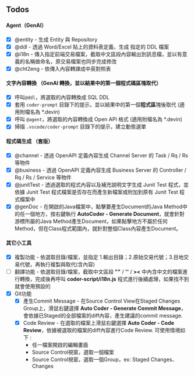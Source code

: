 ## Todos

#### Agent（GenAI）

- [x] @entity - 生成 Entity 與 Repository
- [x] @ddl - 透過 Word/Excel 貼上的資料表定義，生成 指定的 DDL 檔案
- [x] @i18n - 傳入指定前端交易檔案，截取中文區段內容輸出到訊息檔，並以有意義的名稱做命名，原交易檔案也同步完成修改
- [x] @cht2eng - 依傳入內容轉譯成中英對照表

#### 文字內容轉換 （GenAI 轉換，並以結果中的第一個**程式碼區塊**取代）

- [x] 呼叫`@ddl`，將選取的內容轉換成 SQL DDL
- [x] 套用 `coder-prompt` 目錄下的提示，並以結果中的第一個**程式區**塊後取代 (適用附檔名為 \*.devin)
- [x] 呼叫 `@agent`，將選取的內容轉換成 Open API 格式 (適用附檔名為 \*.devin)
- [x] 掃描 `.vscode/coder-prompt` 目錄下的提示，建立動態選單

#### 程式碼生成 （套版）

- [x] @channel - 透過 OpenAPI 定義內容生成 Channel Server 的 Task / Rq / Rs 等物件
- [x] @business - 透過 OpenAPI 定義內容生成 Business Server 的 Controller / Rq / Rs / Service 等物件
- [x] @junitTest - 透過選取的程式內容以及補充說明文字生成 Junit Test 程式，並依據 Junit Test 程式檔案是否存在而產生新檔案或附加到原有 Junit Test 程式檔案中
- [x] @genDoc - 在開啟的Java檔案中，點擊要產生Document的Java Method中的任一個地方，按右鍵執行 **AutoCoder - Generate Document**，就會針對游標所屬的Java Method產生Document，如果點擊地方不屬於任何Method，但在Class程式範圍內，就針對整個Class內容產生Document。

#### 其它小工具

- [x] 複製功能 - 依選取目錄/檔案，並指定 1.輸出目錄；2.原始交易代號；3.目地交易代號，再執行複製與取代(含內容)
- [ ] 翻譯功能 - 依選取目錄/檔案，截取中文區段 **""** / **''** / **><** 中內含中文的檔案進行轉換，完成後再呼叫 **coder-script/i18n.js** 程式進行後續處理，如果找不到就會使用預設的
- [x] Git功能
    - [x] 產生Commit Message - 在Source Control View在Staged Changes Group上，滑鼠右鍵選擇 **Auto Coder - Generate Commit Message**，會依據已Staged的全部檔案的diff內容，產生建議的commit message.
    - [x] Code Review - 在選取的檔案上滑鼠右鍵選擇 **Auto Coder - Code Review**，依據被選取的檔案的diff內容進行Code Review. 可使用情境如下 :
        - 任一檔案開啟的編輯畫面
        - Source Control視窗，選取一個檔案
        - Source Control視窗，選取一個Group，ex: Staged Changes、Changes
